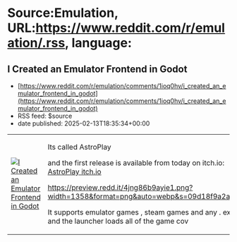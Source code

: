 # Source:Emulation, URL:https://www.reddit.com/r/emulation/.rss, language:

## I Created an Emulator Frontend in Godot
 - [https://www.reddit.com/r/emulation/comments/1ioq0hv/i_created_an_emulator_frontend_in_godot](https://www.reddit.com/r/emulation/comments/1ioq0hv/i_created_an_emulator_frontend_in_godot)
 - RSS feed: $source
 - date published: 2025-02-13T18:35:34+00:00

<table> <tr><td> <a href="https://www.reddit.com/r/emulation/comments/1ioq0hv/i_created_an_emulator_frontend_in_godot/"> <img src="https://external-preview.redd.it/o8MB2IkzSbnebsIz40Aesheprk4QLdWrUKEEiMDQtu4.jpg?width=640&amp;crop=smart&amp;auto=webp&amp;s=0635268f39c38f514f54becb4d9ee1055c2c7f0d" alt="I Created an Emulator Frontend in Godot" title="I Created an Emulator Frontend in Godot" /> </a> </td><td> <!-- SC_OFF --><div class="md"><p>Its called AstroPlay </p> <p>and the first release is available from today on itch.io:<br/> <a href="https://astroplay.itch.io/astroplay">AstroPlay itch.io</a></p> <p><a href="https://preview.redd.it/4jng86b9ayie1.png?width=1358&amp;format=png&amp;auto=webp&amp;s=09d18f9a2a27d4a842af48c03cfa7e1db4de59a8">https://preview.redd.it/4jng86b9ayie1.png?width=1358&amp;format=png&amp;auto=webp&amp;s=09d18f9a2a27d4a842af48c03cfa7e1db4de59a8</a></p> <p>It supports emulator games , steam games and any . exe file<br/> and the launcher loads all of the game cov


